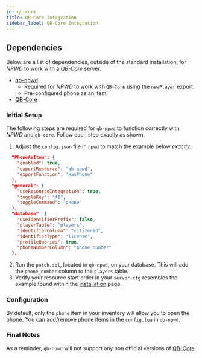 ```yaml
---
id: qb-core
title: QB-Core Integration
sidebar_label: QB-Core Integration
---
```


## Dependencies
Below are a list of dependencies, outside of the standard installation, for *NPWD* to work with a *QB-Core* server.
- [qb-npwd](https://github.com/qbcore-framework/qb-npwd)
    - Required for *NPWD* to work with `QB-Core` using the `newPlayer` export.
    - Pre-configured phone as an item.
- [QB-Core](https://github.com/qbcore-framework/qb-core)

### Initial Setup
The following steps are required for `qb-npwd` to function correctly with *NPWD* and `qb-core`. Follow each step exactly as shown.

1. Adjust the `config.json` file in `npwd` to match the example below *exactly*.
```json
  "PhoneAsItem": {
    "enabled": true,
    "exportResource": "qb-npwd",
    "exportFunction": "HasPhone"
  },
  "general": {
    "useResourceIntegration": true,
    "toggleKey": "f1",
    "toggleCommand": "phone"
  },
  "database": {
    "useIdentifierPrefix": false,
    "playerTable": "players",
    "identifierColumn": "citizenid",
    "identifierType": "license",
    "profileQueries": true,
    "phoneNumberColumn": "phone_number"
  },
```
2. Run the `patch.sql`, located in `qb-npwd`, on your database. This will add the `phone_number` column to the `players` table.
3. Verify your resource start order in your `server.cfg` resembles the example found within the [installation](../start/installation#example-final-config) page. 

### Configuration
By default, only the `phone` item in your inventory will allow you to open the phone. You can add/remove phone items in the `config.lua` in `qb-npwd`. 

### Final Notes
 As a reminder, `qb-npwd` will not support any non official versions of [QB-Core](https://github.com/qbcore-framework/qb-core). 
